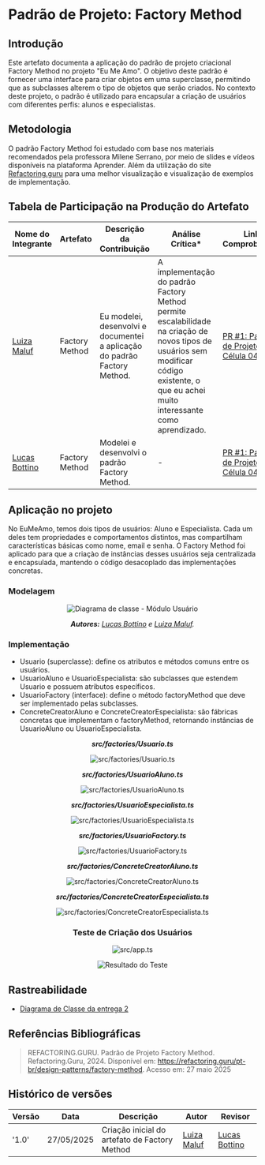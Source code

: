 # __Padrão de Projeto: Factory Method__

## __Introdução__

Este artefato documenta a aplicação do padrão de projeto criacional Factory Method no projeto "Eu Me Amo". O objetivo deste padrão é fornecer uma interface para criar objetos em uma superclasse, permitindo que as subclasses alterem o tipo de objetos que serão criados. No contexto deste projeto, o padrão é utilizado para encapsular a criação de usuários com diferentes perfis: alunos e especialistas.

## __Metodologia__

O padrão Factory Method foi estudado com base nos materiais recomendados pela professora Milene Serrano, por meio de slides e vídeos disponíveis na plataforma Aprender. Além da utilização do site [Refactoring.guru](https://refactoring.guru/pt-br/design-patterns/factory-method) para uma melhor visualização e visualização de exemplos de implementação.


## __Tabela de Participação na Produção do Artefato__


<center>

| <center>Nome do<br>Integrante | <center>Artefato | <center>Descrição da<br>Contribuição | <center>Análise Crítica* | <center>Link Comprobatório |
|------------|----------|------------|------------|---------|
|  [Luiza Maluf]()| Factory Method | Eu modelei, desenvolvi e documentei a aplicação do padrão Factory Method. | A implementação do padrão Factory Method permite escalabilidade na criação de novos tipos de usuários sem modificar código existente, o que eu achei muito interessante como aprendizado. | [PR #1: Padrões de Projeto: Célula 04](https://github.com/UnBArqDsw2025-1-Turma01/2025.1-T01-_G3_EuMeAmo_Entrega_03/pull/1) |
|  [Lucas Bottino]() | Factory Method | Modelei e desenvolvi o padrão Factory Method. | - | [PR #1: Padrões de Projeto: Célula 04](https://github.com/UnBArqDsw2025-1-Turma01/2025.1-T01-_G3_EuMeAmo_Entrega_03/pull/1) |

</center>

## __Aplicação no projeto__

No EuMeAmo, temos dois tipos de usuários: Aluno e Especialista. Cada um deles tem propriedades e comportamentos distintos, mas compartilham características básicas como nome, email e senha. O Factory Method foi aplicado para que a criaçào de instâncias desses usuários seja centralizada e encapsulada, mantendo o código desacoplado das implementações concretas.


### __Modelagem__

<center>

![Diagrama de classe - Módulo Usuário](../assets/celula04/factory/classe_factory.png)

_**Autores:** [Lucas Bottino]() e [Luiza Maluf]()._
</center>

### __Implementação__

- Usuario (superclasse): define os atributos e métodos comuns entre os usuários.
- UsuarioAluno e UsuarioEspecialista: são subclasses que estendem Usuario e possuem atributos específicos.
- UsuarioFactory (interface): define o método factoryMethod que deve ser implementado pelas subclasses.
- ConcreteCreatorAluno e ConcreteCreatorEspecialista: são fábricas concretas que implementam o factoryMethod, retornando instâncias de UsuarioAluno ou UsuarioEspecialista.

<center>

_**src/factories/Usuario.ts**_

![src/factories/Usuario.ts](../assets/celula04/factory/usuario.png)

_**src/factories/UsuarioAluno.ts**_

![src/factories/UsuarioAluno.ts](../assets/celula04/factory/usuarioAluno.png)

_**src/factories/UsuarioEspecialista.ts**_

![src/factories/UsuarioEspecialista.ts](../assets/celula04/factory/usuarioEspecialista.png)

_**src/factories/UsuarioFactory.ts**_

![src/factories/UsuarioFactory.ts](../assets/celula04/factory/usuarioFactory.png)

_**src/factories/ConcreteCreatorAluno.ts**_

![src/factories/ConcreteCreatorAluno.ts](../assets/celula04/factory/concreteCreatorAluno.png)

_**src/factories/ConcreteCreatorEspecialista.ts**_

![src/factories/ConcreteCreatorEspecialista.ts](../assets/celula04/factory/concreteCreatorEspecialista.png)

### __Teste de Criação dos Usuários__

![src/app.ts](../assets/celula04/factory/appFactory.png)

![Resultado do Teste](../assets/celula04/factory/testeFactory.png)



</center>

## __Rastreabilidade__

- [Diagrama de Classe da entrega 2](https://unbarqdsw2025-1-turma01.github.io/2025.1-T01-_G3_EuMeAmo_Entrega_02/#/Modelagem/2.1.1.DiagramaDeClasses)

## __Referências Bibliográficas__

> REFACTORING.GURU. Padrão de Projeto Factory Method. Refactoring.Guru, 2024. Disponível em: https://refactoring.guru/pt-br/design-patterns/factory-method. Acesso em: 27 maio 2025

## __Histórico de versões__

| Versão | Data | Descrição | Autor | Revisor |
|--------|------|-----------|-------|---------|
| '1.0'  | 27/05/2025 | Criação inicial do artefato de Factory Method | [Luiza Maluf]() | [Lucas Bottino]()| 